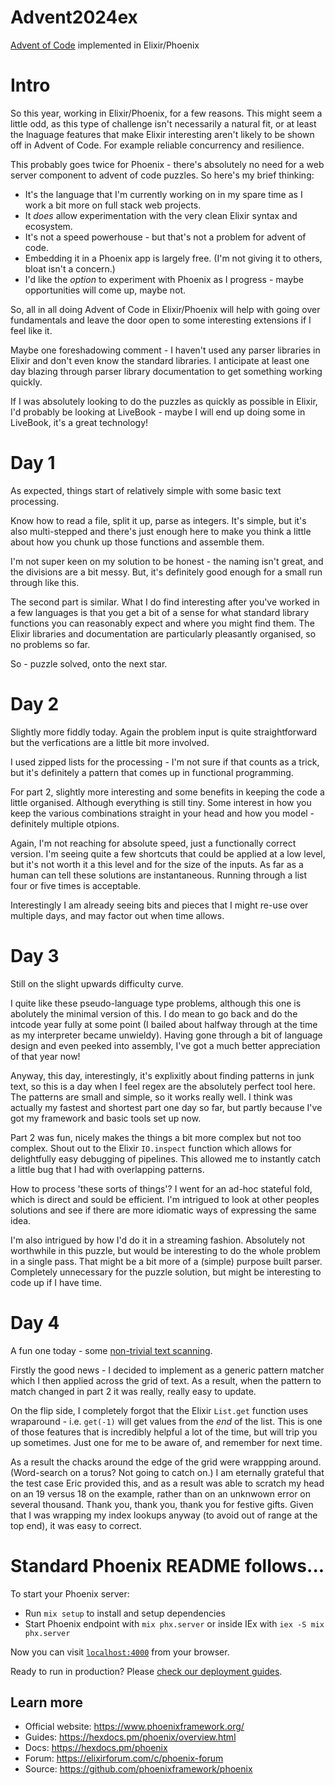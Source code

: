 # Advent2024ex

[Advent of Code](adventofcode.com) implemented in Elixir/Phoenix

# Intro

So this year, working in Elixir/Phoenix, for a few reasons. This might
seem a little odd, as this type of challenge isn't necessarily a natural fit, or
at least the lnaguage features that make Elixir interesting aren't likely to 
be shown off in Advent of Code. For example reliable concurrency and resilience.

This probably goes twice for Phoenix - there's absolutely no need for a web server
component to advent of code puzzles. So here's my brief thinking:

* It's the language that I'm currently working on in my spare time as I work a bit more on 
  full stack web projects.
* It *does* allow experimentation with the very clean Elixir syntax and ecosystem.
* It's not a speed powerhouse - but that's not a problem for advent of code.
* Embedding it in a Phoenix app is largely free. (I'm not giving it to others, bloat isn't a concern.)
* I'd like the *option* to experiment with Phoenix as I progress - maybe opportunities will come up, maybe not.

So, all in all doing Advent of Code in Elixir/Phoenix will help with going over fundamentals and
leave the door open to some interesting extensions if I feel like it.

Maybe one foreshadowing comment - I haven't used any parser libraries in Elixir and don't even know the
standard libraries. I anticipate at least one day blazing through parser library documentation to 
get something working quickly.

If I was absolutely looking to do the puzzles as quickly as possible in Elixir, I'd probably be looking at
LiveBook - maybe I will end up doing some in LiveBook, it's a great technology!

# Day 1

As expected, things start of relatively simple with some basic text processing.

Know how to read a file, split it up, parse as integers. It's simple, but it's also multi-stepped
and there's just enough here to make you think a little about how you chunk up those functions and
assemble them.

I'm not super keen on my solution to be honest - the naming isn't great, and the divisions are a bit
messy. But, it's definitely good enough for a small run through like this.

The second part is similar. What I do find interesting after you've worked in a few languages is that
you get a bit of a sense for what standard library functions you can reasonably expect and where you might
find them. The Elixir libraries and documentation are particularly pleasantly organised, so no problems
so far.

So - puzzle solved, onto the next star.

# Day 2

Slightly more fiddly today. Again the problem input is quite straightforward but the verfications
are a little bit more involved.

I used zipped lists for the processing - I'm not sure if that counts as a trick, but it's definitely
a pattern that comes up in functional programming. 

For part 2, slightly more interesting and some benefits in keeping the code a little organised. Although 
everything is still tiny. Some interest in how you keep the various combinations straight in your head
and how you model - definitely multiple otpions.

Again, I'm not reaching for absolute speed, just a functionally correct version. 
I'm seeing quite a few shortcuts that could be applied 
at a low level, but it's not worth it a this level and for the size of the inputs. As far as a human can tell these solutions are
instantaneous. Running through a list four or five times is acceptable.

Interestingly I am already seeing bits and pieces that I might re-use over multiple days, and may factor out when
time allows.

# Day 3

Still on the slight upwards difficulty curve.

I quite like these pseudo-language type problems, although this one is abolutely the minimal version of this. I do mean
to go back and do the intcode year fully at some point (I bailed about halfway through at the time as my interpreter became 
unwieldy). Having gone through a bit of language design and even peeked into
assembly, I've got a much better appreciation of that year now!

Anyway, this day, interestingly, it's explixitly about finding patterns in junk text, so this is a day when I feel regex are
the absolutely perfect tool here. The patterns are small and simple, so it works really well. I think was actually my fastest and
shortest part one day so far, but partly because I've got my framework and basic tools set up now.

Part 2 was fun, nicely makes the things a bit more complex but not too complex. Shout out to the Elixir `IO.inspect` function
which allows for delightfully easy debugging of pipelines. This allowed me to instantly catch a little bug that I had with
overlapping patterns.

How to process 'these sorts of things'? I went for an ad-hoc stateful fold, which is direct and sould be efficient. I'm intrigued
to look at other peoples solutions and see if there are more idiomatic ways of expressing the same idea.

I'm also intrigued by how I'd do it in a streaming fashion. Absolutely not worthwhile in this puzzle, but would be interesting
to do the whole problem in a single pass. That might be a bit more of a (simple) purpose built parser. Completely unnecessary for
the puzzle solution, but might be interesting to code up if I have time.

# Day 4

A fun one today - some [non-trivial text scanning](https://adventofcode.com/2024/day/4).

Firstly the good news - I decided to implement as a generic pattern matcher which I then applied
across the grid of text. As a result, when the pattern to match changed in part 2 it was really, really easy to update.

On the flip side, I completely forgot that the Elixir `List.get` function uses wraparound - i.e. `get(-1)` will
get values from the *end* of the list. This is one of those features that is incredibly helpful a lot of the time, but will
trip you up sometimes. Just one for me to be aware of, and remember for next time.

As a result the chacks around the edge of the grid were wrappping around. (Word-search
on a torus? Not going to catch on.) I am eternally grateful that the test case Eric provided this, and as a result was 
able to scratch my head on an 19 versus 18 on the example, rather than on an unknwown error on several thousand. Thank you, 
thank you, thank you for festive gifts.
Given that I was wrapping my index lookups anyway (to avoid out of range at the top end), it was easy to correct.


# Standard Phoenix README follows...

To start your Phoenix server:

  * Run `mix setup` to install and setup dependencies
  * Start Phoenix endpoint with `mix phx.server` or inside IEx with `iex -S mix phx.server`

Now you can visit [`localhost:4000`](http://localhost:4000) from your browser.

Ready to run in production? Please [check our deployment guides](https://hexdocs.pm/phoenix/deployment.html).

## Learn more

  * Official website: https://www.phoenixframework.org/
  * Guides: https://hexdocs.pm/phoenix/overview.html
  * Docs: https://hexdocs.pm/phoenix
  * Forum: https://elixirforum.com/c/phoenix-forum
  * Source: https://github.com/phoenixframework/phoenix
